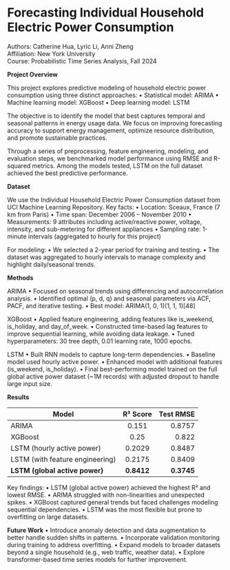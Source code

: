 # Forecasting Individual Household Electric Power Consumption

Authors: Catherine Hua, Lyric Li, Anni Zheng  
Affiliation: New York University  
Course: Probabilistic Time Series Analysis, Fall 2024  



**Project Overview**

This project explores predictive modeling of household electric power consumption using three distinct approaches:
	•	Statistical model: ARIMA
	•	Machine learning model: XGBoost
	•	Deep learning model: LSTM

The objective is to identify the model that best captures temporal and seasonal patterns in energy usage data. We focus on improving forecasting accuracy to support energy management, optimize resource distribution, and promote sustainable practices.

Through a series of preprocessing, feature engineering, modeling, and evaluation steps, we benchmarked model performance using RMSE and R-squared metrics. Among the models tested, LSTM on the full dataset achieved the best predictive performance.


**Dataset**

We use the Individual Household Electric Power Consumption dataset from UCI Machine Learning Repository.
Key facts:
	•	Location: Sceaux, France (7 km from Paris)
	•	Time span: December 2006 – November 2010
	•	Measurements: 9 attributes including active/reactive power, voltage, intensity, and sub-metering for different appliances
	•	Sampling rate: 1-minute intervals (aggregated to hourly for this project)

For modeling:
	•	We selected a 2-year period for training and testing.
	•	The dataset was aggregated to hourly intervals to manage complexity and highlight daily/seasonal trends.

**Methods**

ARIMA
	•	Focused on seasonal trends using differencing and autocorrelation analysis.
	•	Identified optimal (p, d, q) and seasonal parameters via ACF, PACF, and iterative testing.
	•	Best model: ARIMA(1, 0, 1)(1, 1, 1)[48]

XGBoost
	•	Applied feature engineering, adding features like is_weekend, is_holiday, and day_of_week.
	•	Constructed time-based lag features to improve sequential learning, while avoiding data leakage.
	•	Tuned hyperparameters: 30 tree depth, 0.01 learning rate, 1000 epochs.

LSTM
	•	Built RNN models to capture long-term dependencies.
	•	Baseline model used hourly active power.
	•	Enhanced model with additional features (is_weekend, is_holiday).
	•	Final best-performing model trained on the full global active power dataset (~1M records) with adjusted dropout to handle large input size.


**Results**

| Model                        | R² Score | Test RMSE |
|-------------------------------|:--------:|----------:|
| ARIMA                         | 0.151    | 0.8757    |
| XGBoost                       | 0.25     | 0.822     |
| LSTM (hourly active power)     | 0.2029   | 0.8487    |
| LSTM (with feature engineering)| 0.2175   | 0.8409    |
| **LSTM (global active power)** | **0.8412** | **0.3745** |


Key findings:
	•	LSTM (global active power) achieved the highest R² and lowest RMSE.
	•	ARIMA struggled with non-linearities and unexpected spikes.
	•	XGBoost captured general trends but faced challenges modeling sequential dependencies.
	•	LSTM was the most flexible but prone to overfitting on large datasets.



**Future Work**
	•	Introduce anomaly detection and data augmentation to better handle sudden shifts in patterns.
	•	Incorporate validation monitoring during training to address overfitting.
	•	Expand models to broader datasets beyond a single household (e.g., web traffic, weather data).
	•	Explore transformer-based time series models for further improvement.

